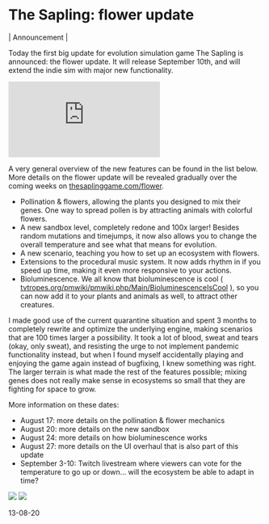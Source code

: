 The Sapling: flower update
==========================

| Announcement |

Today the first big update for evolution simulation game The Sapling is announced: the flower update. It will release September 10th, and will extend the indie sim with major new functionality.

<iframe id="ytvideo" src="https://www.youtube.com/embed/_aglK-7GFCI" frameborder="0" allowfullscreen=""></iframe>

A very general overview of the new features can be found in the list below. More details on the flower update will be revealed gradually over the coming weeks on [thesaplinggame.com/flower](https://thesaplinggame.com/flower).

* Pollination & flowers, allowing the plants you designed to mix their genes. One way to spread pollen is by attracting animals with colorful flowers.
* A new sandbox level, completely redone and 100x larger! Besides random mutations and timejumps, it now also allows you to change the overall temperature and see what that means for evolution.
* A new scenario, teaching you how to set up an ecosystem with flowers.
* Extensions to the procedural music system. It now adds rhythm in if you speed up time, making it even more responsive to your actions.
* Bioluminescence. We all know that bioluminescence is cool ( [tvtropes.org/pmwiki/pmwiki.php/Main/BioluminescenceIsCool](https://tvtropes.org/pmwiki/pmwiki.php/Main/BioluminescenceIsCool) ), so you can now add it to your plants and animals as well, to attract other creatures.

I made good use of the current quarantine situation and spent 3 months to completely rewrite and optimize the underlying engine, making scenarios that are 100 times larger a possibility. It took a lot of blood, sweat and tears (okay, only sweat), and resisting the urge to not implement pandemic functionality instead, but when I found myself accidentally playing and enjoying the game again instead of bugfixing, I knew something was right. The larger terrain is what made the rest of the features possible; mixing genes does not really make sense in ecosystems so small that they are fighting for space to grow.

More information on these dates:

* August 17: more details on the pollination & flower mechanics
* August 20: more details on the new sandbox
* August 24: more details on how bioluminescence works
* August 27: more details on the UI overhaul that is also part of this update
* September 3-10: Twitch livestream where viewers can vote for the temperature to go up or down... will the ecosystem be able to adapt in time?

![](https://thesaplinggame.com/static/png/FlowerUpdate_cliff.png)
![](https://thesaplinggame.com/static/png/FlowerUpdate_plant.png)

13-08-20